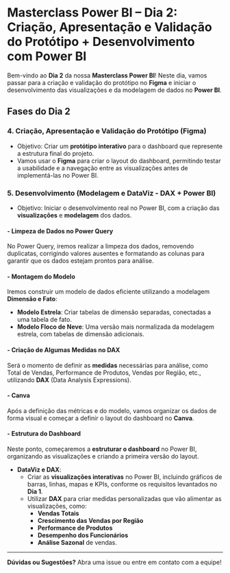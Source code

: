 #  Masterclass Power BI – Dia 2: Criação, Apresentação e Validação do Protótipo + Desenvolvimento com Power BI  

Bem-vindo ao **Dia 2** da nossa **Masterclass Power BI**! Neste dia, vamos passar para a criação e validação do protótipo no **Figma** e iniciar o desenvolvimento  das visualizações e da modelagem de dados no **Power BI**.

## Fases do Dia 2

### 4. **Criação, Apresentação e Validação do Protótipo (Figma)**  
- Objetivo: Criar um **protótipo interativo** para o dashboard que represente a estrutura final do projeto. 
- Vamos usar o **Figma** para criar o layout do dashboard, permitindo testar a usabilidade e a navegação entre as visualizações antes de implementá-las no Power BI.


### 5. **Desenvolvimento (Modelagem e DataViz - DAX + Power BI)**  
- Objetivo: Iniciar o desenvolvimento real no Power BI, com a criação das **visualizações** e **modelagem** dos dados.


#### - **Limpeza de Dados no Power Query**  
No Power Query, iremos realizar a limpeza dos dados, removendo duplicatas, corrigindo valores ausentes e formatando as colunas para garantir que os dados estejam prontos para análise.

#### - **Montagem do Modelo**  
Iremos construir um modelo de dados eficiente utilizando a modelagem **Dimensão e Fato**:
   - **Modelo Estrela**: Criar tabelas de dimensão separadas, conectadas a uma tabela de fato.
   - **Modelo Floco de Neve**: Uma versão mais normalizada da modelagem estrela, com tabelas de dimensão adicionais.
   
#### - **Criação de Algumas Medidas no DAX**  
Será o momento de definir as **medidas** necessárias para análise, como Total de Vendas, Performance de Produtos, Vendas por Região, etc., utilizando **DAX** (Data Analysis Expressions).

#### - **Canva**  
Após a definição das métricas e do modelo, vamos organizar os dados de forma visual e começar a definir o layout do dashboard no **Canva**.

#### - **Estrutura do Dashboard**  
Neste ponto, começaremos a **estruturar o dashboard** no Power BI, organizando as visualizações e criando a primeira versão do layout.

- **DataViz e DAX**:
  - Criar as **visualizações interativas** no Power BI, incluindo gráficos de barras, linhas, mapas e KPIs, conforme os requisitos levantados no **Dia 1**.
  - Utilizar **DAX** para criar medidas personalizadas que vão alimentar as visualizações, como:
    - **Vendas Totais**
    - **Crescimento das Vendas por Região**
    - **Performance de Produtos**
    - **Desempenho dos Funcionários**
    - **Análise Sazonal** de vendas.
  
---

**Dúvidas ou Sugestões?** Abra uma issue ou entre em contato com a equipe!
